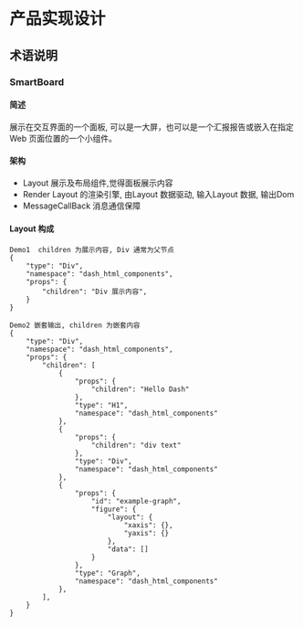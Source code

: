 # 产品实现设计
## 术语说明
### SmartBoard

#### 简述
展示在交互界面的一个面板, 可以是一大屏，也可以是一个汇报报告或嵌入在指定Web 页面位置的一个小组件。

#### 架构

* Layout 展示及布局组件,觉得面板展示内容
* Render Layout 的渲染引擎, 由Layout 数据驱动, 输入Layout 数据, 输出Dom
* MessageCallBack 消息通信保障

#### Layout 构成
```
Demo1  children 为展示内容, Div 通常为父节点
{
    "type": "Div",
    "namespace": "dash_html_components",
    "props": {
        "children": "Div 展示内容",
    }
}

Demo2 嵌套输出, children 为嵌套内容
{
    "type": "Div",
    "namespace": "dash_html_components",
    "props": {
        "children": [
            {
                "props": {
                    "children": "Hello Dash"
                },
                "type": "H1",
                "namespace": "dash_html_components"
            },
            {
                "props": {
                    "children": "div text"
                },
                "type": "Div",
                "namespace": "dash_html_components"
            },
            {
                "props": {
                    "id": "example-graph",
                    "figure": {
                        "layout": {
                            "xaxis": {},
                            "yaxis": {}
                        },
                        "data": []
                    }
                },
                "type": "Graph",
                "namespace": "dash_html_components"
            },
        ],
    }
}
```





